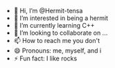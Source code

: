 - 👋 Hi, I’m @Hermit-tensa
- 👀 I’m interested in being a hermit
- 🌱 I’m currently learning C++
- 💞️ I’m looking to collaborate on ...
- 📫 How to reach me you don't
- 😄 Pronouns: me, myself, and i
- ⚡ Fun fact: I like rocks

<!---
Hermit-tensa/Hermit-tensa is a ✨ special ✨ repository because its `README.md` (this file) appears on your GitHub profile.
You can click the Preview link to take a look at your changes.
--->
